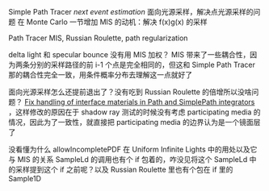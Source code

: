Simple Path Tracer
_next event estimation_ 面向光源采样，解决点光源采样的问题
在 Monte Carlo 一节增加 MIS 的动机：解决 f(x)g(x) 的采样

Path Tracer
MIS, Russian Roulette, path regularization

delta light 和 specular bounce 没有用 MIS 加权？ MIS 带来了一些耦合性，因为两条分别的采样路径的前 i-1 个点是完全相同的，但这和 Simple Path Tracer 那的耦合性完全一致，用条件概率分布去理解这一点就好了

面向光源采样怎么还提前退出了？没有吃到 Russian Roulette 的倍增所以没啥问题？
[Fix handling of interface materials in Path and SimplePath integrators](https://github.com/mmp/pbrt-v4/commit/cdccb71cb1e153b63e538f624efcc13ab0f9bda2)  ，这样修改的原因在于 shadow ray 测试的时候没有考虑 participating media 的情况，因此为了一致性，就直接把 participating media 的边界认为是一个镜面层了

没看懂为什么 allowIncompletePDF 在 Uniform Infinite Lights 中的用处以及它与 MIS 的关系
SampleLd 的调用也有个 if 包着的，咋没见将这个 SampleLd 中的采样提到这个 if 之前呢？以及 Russian Roulette 里也有个包在 if 里的 Sample1D

